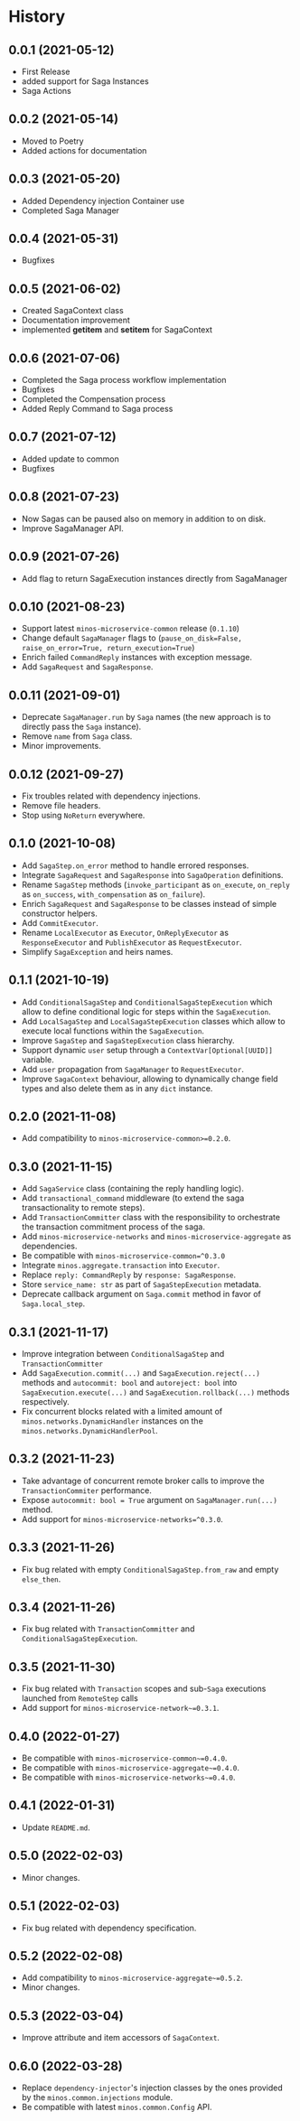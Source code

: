 # History

## 0.0.1 (2021-05-12)

* First Release
* added support for Saga Instances
* Saga Actions

## 0.0.2 (2021-05-14)

* Moved to Poetry
* Added actions for documentation

## 0.0.3 (2021-05-20)

* Added Dependency injection Container use
* Completed Saga Manager

## 0.0.4 (2021-05-31)

* Bugfixes

## 0.0.5 (2021-06-02)

* Created SagaContext class
* Documentation improvement
* implemented __getitem__ and __setitem__ for SagaContext

## 0.0.6 (2021-07-06)

* Completed the Saga process workflow implementation
* Bugfixes
* Completed the Compensation process
* Added Reply Command to Saga process

## 0.0.7 (2021-07-12)

* Added update to common
* Bugfixes

## 0.0.8 (2021-07-23)

* Now Sagas can be paused also on memory in addition to on disk.
* Improve SagaManager API.

## 0.0.9 (2021-07-26)

* Add flag to return SagaExecution instances directly from SagaManager

## 0.0.10 (2021-08-23)

* Support latest `minos-microservice-common` release (`0.1.10`)
* Change default `SagaManager` flags to (`pause_on_disk=False, raise_on_error=True, return_execution=True`)
* Enrich failed `CommandReply` instances with exception message.
* Add `SagaRequest` and `SagaResponse`.

## 0.0.11 (2021-09-01)

* Deprecate `SagaManager.run` by `Saga` names (the new approach is to directly pass the `Saga` instance).
* Remove `name` from `Saga` class.
* Minor improvements.

## 0.0.12 (2021-09-27)

* Fix troubles related with dependency injections.
* Remove file headers.
* Stop using `NoReturn` everywhere.

## 0.1.0 (2021-10-08)

* Add `SagaStep.on_error` method to handle errored responses.
* Integrate `SagaRequest` and `SagaResponse` into `SagaOperation` definitions.
* Rename `SagaStep` methods (`invoke_participant` as `on_execute`, `on_reply` as `on_success`, `with_compensation` as `on_failure`).
* Enrich `SagaRequest` and `SagaResponse` to be classes instead of simple constructor helpers.
* Add `CommitExecutor`.
* Rename `LocalExecutor` as `Executor`, `OnReplyExecutor` as `ResponseExecutor` and `PublishExecutor` as `RequestExecutor`.
* Simplify `SagaException` and heirs names.

## 0.1.1 (2021-10-19)

* Add `ConditionalSagaStep` and `ConditionalSagaStepExecution` which allow to define conditional logic for steps within the `SagaExecution`.
* Add `LocalSagaStep` and `LocalSagaStepExecution` classes which allow to execute local functions within the `SagaExecution`.
* Improve `SagaStep` and `SagaStepExecution` class hierarchy.
* Support dynamic `user` setup through a `ContextVar[Optional[UUID]]` variable.
* Add `user` propagation from `SagaManager` to `RequestExecutor`.
* Improve `SagaContext` behaviour, allowing to dynamically change field types and also delete them as in any `dict` instance.

## 0.2.0 (2021-11-08)

* Add compatibility to `minos-microservice-common>=0.2.0`.

## 0.3.0 (2021-11-15)

* Add `SagaService` class (containing the reply handling logic).
* Add `transactional_command` middleware (to extend the saga transactionality to remote steps).
* Add `TransactionCommitter` class with the responsibility to orchestrate the transaction commitment process of the saga.
* Add `minos-microservice-networks` and `minos-microservice-aggregate` as dependencies.
* Be compatible with `minos-microservice-common=^0.3.0`
* Integrate `minos.aggregate.transaction` into `Executor`.
* Replace `reply: CommandReply` by `response: SagaResponse`.
* Store `service_name: str` as part of `SagaStepExecution` metadata.
* Deprecate callback argument on `Saga.commit` method in favor of `Saga.local_step`.

## 0.3.1 (2021-11-17)

* Improve integration between `ConditionalSagaStep` and `TransactionCommitter`
* Add `SagaExecution.commit(...)` and `SagaExecution.reject(...)` methods and `autocommit: bool` and `autoreject: bool` into `SagaExecution.execute(...)` and `SagaExecution.rollback(...)` methods respectively.
* Fix concurrent blocks related with a limited amount of `minos.networks.DynamicHandler` instances on the `minos.networks.DynamicHandlerPool`.

## 0.3.2 (2021-11-23)

* Take advantage of concurrent remote broker calls to improve the `TransactionCommiter` performance.
* Expose `autocommit: bool = True` argument on `SagaManager.run(...)` method.
* Add support for `minos-microservice-networks=^0.3.0`.

## 0.3.3 (2021-11-26)

* Fix bug related with empty `ConditionalSagaStep.from_raw` and empty `else_then`.

## 0.3.4 (2021-11-26)

* Fix bug related with `TransactionCommitter` and `ConditionalSagaStepExecution`.

## 0.3.5 (2021-11-30)

* Fix bug related with `Transaction` scopes and sub-`Saga` executions launched from `RemoteStep` calls
* Add support for `minos-microservice-network~=0.3.1`.

## 0.4.0 (2022-01-27)

* Be compatible with `minos-microservice-common~=0.4.0`.
* Be compatible with `minos-microservice-aggregate~=0.4.0`.
* Be compatible with `minos-microservice-networks~=0.4.0`.

## 0.4.1 (2022-01-31)

* Update `README.md`.

## 0.5.0 (2022-02-03)

* Minor changes.

## 0.5.1 (2022-02-03)

* Fix bug related with dependency specification.

## 0.5.2 (2022-02-08)

* Add compatibility to `minos-microservice-aggregate~=0.5.2`.
* Minor changes.

## 0.5.3 (2022-03-04)

* Improve attribute and item accessors of `SagaContext`.

## 0.6.0 (2022-03-28)

* Replace `dependency-injector`'s injection classes by the ones provided by the `minos.common.injections` module.
* Be compatible with latest `minos.common.Config` API.
